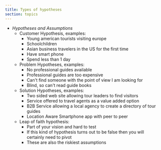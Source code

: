 ```yaml
---
title: Types of hypotheses
section: topics
---
```

* *Hypotheses and Assumptions*
	* Customer Hypothesis, examples:
		* Young american tourists visiting europe
		* Schoolchildren
		* Asian business travelers in the US for the first time
		* Have smart phone
		* Spend less than 1 day
	* Problem Hypotheses, examples:
		* No professional guides available
		* Professional guides are too expensive
		* Can't find someone with the point of view I am looking for
		* Blind, so can't read guide books
	* Solution Hypotheses, examples:
		* Two sided web site allowing tour leaders to find visitors
		* Service offered to travel agents as a value added option
		* B2B Service allowing a local agency to create a directory of tour guides
		* Location Aware Smartphone app with peer to peer
	* Leap of faith hypothesis:
		* Part of your vision and hard to test
		* If this kind of hypothesis turns out to be false then you will certainly need to pivot
		* These are also the riskiest assumptions